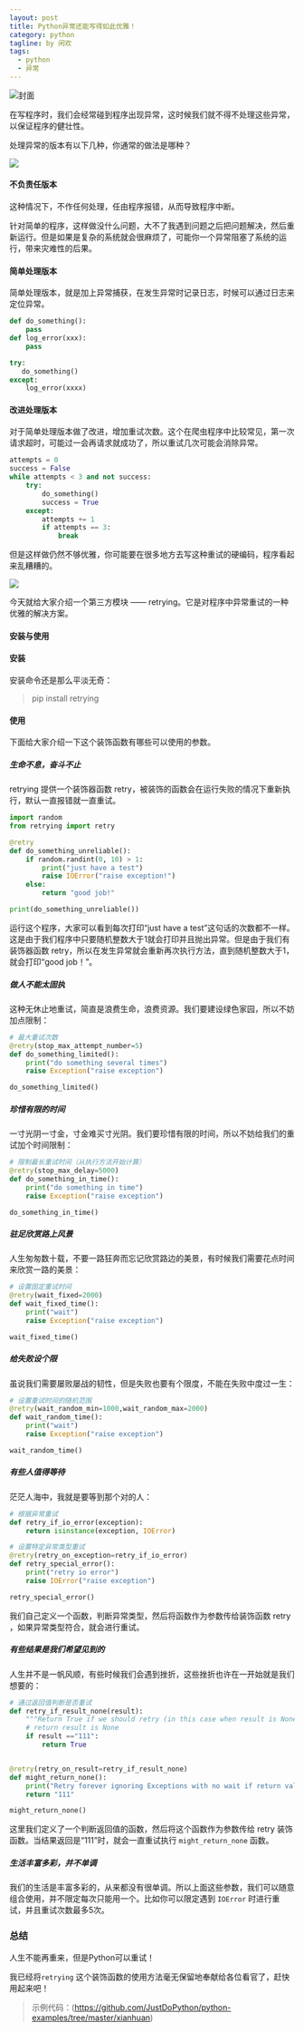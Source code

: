 ```yaml
---
layout: post
title: Python异常还能写得如此优雅！
category: python
tagline: by 闲欢
tags: 
  - python
  - 异常
---
```



![封面](http://www.justdopython.com/assets/images/2021/10/retry/00.jpg)


在写程序时，我们会经常碰到程序出现异常，这时候我们就不得不处理这些异常，以保证程序的健壮性。

处理异常的版本有以下几种，你通常的做法是哪种？

![](http://www.justdopython.com/assets/images/2021/10/retry/01.jpg)

#### 不负责任版本

这种情况下，不作任何处理，任由程序报错，从而导致程序中断。

针对简单的程序，这样做没什么问题，大不了我遇到问题之后把问题解决，然后重新运行。但是如果是复杂的系统就会很麻烦了，可能你一个异常阻塞了系统的运行，带来灾难性的后果。

#### 简单处理版本

简单处理版本，就是加上异常捕获，在发生异常时记录日志，时候可以通过日志来定位异常。

```python
def do_something():
    pass
def log_error(xxx):
    pass

try:
   do_something()
except:
    log_error(xxxx)

```

#### 改进处理版本

对于简单处理版本做了改进，增加重试次数。这个在爬虫程序中比较常见，第一次请求超时，可能过一会再请求就成功了，所以重试几次可能会消除异常。

```python
attempts = 0
success = False
while attempts < 3 and not success:
    try:
        do_something()
        success = True
    except:
        attempts += 1
        if attempts == 3:
            break

```


但是这样做仍然不够优雅，你可能要在很多地方去写这种重试的硬编码，程序看起来乱糟糟的。

![](http://www.justdopython.com/assets/images/2021/10/retry/02.jpg)

今天就给大家介绍一个第三方模块 —— retrying。它是对程序中异常重试的一种优雅的解决方案。


#### 安装与使用

#### 安装

安装命令还是那么平淡无奇：

> pip install retrying


#### 使用

下面给大家介绍一下这个装饰函数有哪些可以使用的参数。

##### 生命不息，奋斗不止

retrying 提供一个装饰器函数 retry，被装饰的函数会在运行失败的情况下重新执行，默认一直报错就一直重试。

```python
import random
from retrying import retry

@retry
def do_something_unreliable():
    if random.randint(0, 10) > 1:
        print("just have a test")
        raise IOError("raise exception!")
    else:
        return "good job!"

print(do_something_unreliable())

```

运行这个程序，大家可以看到每次打印“just have a test”这句话的次数都不一样。这是由于我们程序中只要随机整数大于1就会打印并且抛出异常。但是由于我们有装饰器函数 retry，所以在发生异常就会重新再次执行方法，直到随机整数大于1，就会打印“good job！”。


##### 做人不能太固执

这种无休止地重试，简直是浪费生命，浪费资源。我们要建设绿色家园，所以不妨加点限制：

```python
# 最大重试次数
@retry(stop_max_attempt_number=5)
def do_something_limited():
    print("do something several times")
    raise Exception("raise exception")

do_something_limited()

```

##### 珍惜有限的时间

一寸光阴一寸金，寸金难买寸光阴。我们要珍惜有限的时间，所以不妨给我们的重试加个时间限制：

```python
# 限制最长重试时间（从执行方法开始计算）
@retry(stop_max_delay=5000)
def do_something_in_time():
    print("do something in time")
    raise Exception("raise exception")

do_something_in_time()

```

##### 驻足欣赏路上风景

人生匆匆数十载，不要一路狂奔而忘记欣赏路边的美景，有时候我们需要花点时间来欣赏一路的美景：

```python
# 设置固定重试时间
@retry(wait_fixed=2000)
def wait_fixed_time():
    print("wait")
    raise Exception("raise exception")

wait_fixed_time()

```

##### 给失败设个限

虽说我们需要屡败屡战的韧性，但是失败也要有个限度，不能在失败中度过一生：

```python
# 设置重试时间的随机范围
@retry(wait_random_min=1000,wait_random_max=2000)
def wait_random_time():
    print("wait")
    raise Exception("raise exception")

wait_random_time()

```

##### 有些人值得等待

茫茫人海中，我就是要等到那个对的人：

```python
# 根据异常重试
def retry_if_io_error(exception):
    return isinstance(exception, IOError)

# 设置特定异常类型重试
@retry(retry_on_exception=retry_if_io_error)
def retry_special_error():
    print("retry io error")
    raise IOError("raise exception")

retry_special_error()

```

我们自己定义一个函数，判断异常类型，然后将函数作为参数传给装饰函数 retry ，如果异常类型符合，就会进行重试。


##### 有些结果是我们希望见到的

人生并不是一帆风顺，有些时候我们会遇到挫折，这些挫折也许在一开始就是我们想要的：

```python
# 通过返回值判断是否重试
def retry_if_result_none(result):
    """Return True if we should retry (in this case when result is None), False otherwise"""
    # return result is None
    if result =="111":
        return True


@retry(retry_on_result=retry_if_result_none)
def might_return_none():
    print("Retry forever ignoring Exceptions with no wait if return value is None")
    return "111"

might_return_none()

```

这里我们定义了一个判断返回值的函数，然后将这个函数作为参数传给 retry 装饰函数。当结果返回是“111”时，就会一直重试执行 `might_return_none` 函数。


##### 生活丰富多彩，并不单调

我们的生活是丰富多彩的，从来都没有很单调。所以上面这些参数，我们可以随意组合使用，并不限定每次只能用一个。比如你可以限定遇到 `IOError` 时进行重试，并且重试次数最多5次。


### 总结

人生不能再重来，但是Python可以重试！

我已经将`retrying` 这个装饰函数的使用方法毫无保留地奉献给各位看官了，赶快用起来吧！


> 示例代码：(https://github.com/JustDoPython/python-examples/tree/master/xianhuan)
